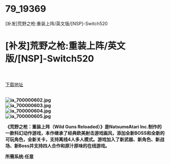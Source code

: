 # 79_19369
[补发]荒野之枪:重装上阵/英文版/[NSP]-Switch520
# [补发]荒野之枪:重装上阵/英文版/[NSP]-Switch520
 <br/></br>
[下载地址](https://www.switch520.cc/article/19369 "下载地址")
<br/></br>

<p><strong><img title="ia_700000602.jpg" src="https://www.switch520.cc/muke_img/2021_06_29_07b125199142d.jpg" alt="ia_700000602.jpg"></strong><br>
<strong><img title="ia_700000603.jpg" src="https://www.switch520.cc/muke_img/2021_06_29_9105981391a97.jpg" alt="ia_700000603.jpg"></strong><br>
<strong><img title="ia_700000604.jpg" src="https://www.switch520.cc/muke_img/2021_06_29_96f38b20de82e.jpg" alt="ia_700000604.jpg"></strong><br>
<strong><img title="ia_700000605.jpg" src="https://www.switch520.cc/muke_img/2021_06_29_1c3cd0f552528.jpg" alt="ia_700000605.jpg">&nbsp;</strong></p>
<p><strong>《荒野之枪：重装上阵（Wild Guns Reloaded）》是NatsumeAtari Inc.制作的一款科幻动作游戏，本作继承了经典欧美射击游戏画风，添加全新BOSS和全新的可玩角色，全新关卡，支持离线4人多人模式。游戏加入了新武器、新角色、新战场、新Boss并支持四人合作和原汁原味的在线游戏。</strong></p>
<p><strong>所需系统:任意</strong></p>
